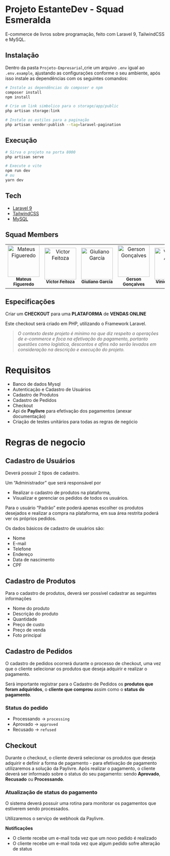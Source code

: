 # Projeto EstanteDev - Squad Esmeralda

E-commerce de livros sobre programação, feito com Laravel 9, TailwindCSS e MySQL.

## Instalação

Dentro da pasta `Projeto-Empresarial`,crie um arquivo `.env` igual ao `.env.example`, ajustando as configurações conforme o seu ambiente, após isso instale as dependências com os seguintes comandos:

```bash
# Instale as dependências do composer e npm
composer install
npm install

# Crie um link simbolico para o storage/app/public
php artisan storage:link

# Instale os estilos para a paginação
php artisan vendor:publish --tag=laravel-pagination
```

## Execução

```bash
# Sirva o projeto na porta 8000
php artisan serve

# Execute o vite
npm run dev
# ou
yarn dev
```

## Tech

- [Laravel 9][laravel]
- [TailwindCSS][tailwind]
- [MySQL][mysql]

## Squad Members

<table>
  <tr>
    <td align="center">
      <a href="https://github.com/figmateus">
        <img src="https://github.com/figmateus.png" width="100px;" alt="Mateus Figueredo"/><br>
        <sub>
          <b>Mateus Figueredo</b>
        </sub>
      </a>
    </td>
    <td align="center">
      <a href="https://github.com/fTz997">
        <img src="https://github.com/fTz997.png" width="100px;" alt="Victor Feitoza"/><br>
        <sub>
          <b>Victor Feitoza</b>
        </sub>
      </a>
    </td>
    <td align="center">
      <a href="https://github.com/gdg89">
        <img src="https://github.com/gdg89.png" width="100px;" alt="Giuliano García"/><br>
        <sub>
          <b>Giuliano García</b>
        </sub>
      </a>
    </td>
    <td align="center">
      <a href="https://github.com/gersondevpro">
        <img src="https://github.com/gersondevpro.png" width="100px;" alt="Gerson Gonçalves"/><br>
        <sub>
          <b>Gerson Gonçalves</b>
        </sub>
      </a>
    </td>
    <td align="center">
      <a href="https://github.com/vinic-alves">
        <img src="https://github.com/vinic-alves.png" width="100px;" alt="Vinicius Alves"/><br>
        <sub>
          <b>Vinicius Alves</b>
        </sub>
      </a>
    </td>
    <td align="center">
      <a href="https://github.com/capelaum">
        <img src="https://github.com/capelaum.png" width="100px;" alt="Luís V. Capelletto"/><br>
        <sub>
          <b>Luís V. <br/> Capelletto</br>
        </sub>
      </a>
    </td>
  </tr>
</table>

## Especificações

Criar um **CHECKOUT** para uma **PLATAFORMA** de **VENDAS ONLINE**

Este checkout será criado em PHP, utilizando o Framework Laravel.

> _O contexto deste projeto é mínimo no que diz respeito a operações de e-commerce e foca na efetivação do pagamento, portanto questões como logística, descontos e afins não serão levados em consideração na descrição e execução do projeto._

# Requisitos

- Banco de dados Mysql
- Autenticação e Cadastro de Usuários
- Cadastro de Produtos
- Cadastro de Pedidos
- Checkout
- Api de **Paylivre** para efetivação dos pagamentos (anexar documentação)
- Criação de testes unitários para todas as regras de negócio

# Regras de negocio

## Cadastro de Usuários

Deverá possuir 2 tipos de cadastro.

Um “Administrador” que será responsável por

- Realizar o cadastro de produtos na plataforma,
- Visualizar e gerenciar os pedidos de todos os usuários.

Para o usuário “Padrão” este poderá apenas escolher os produtos desejados e realizar a compra na plataforma, em sua área restrita poderá ver os próprios pedidos.

Os dados básicos de cadastro de usuários são:

- Nome
- E-mail
- Telefone
- Endereço
- Data de nascimento
- CPF

## Cadastro de Produtos

Para o cadastro de produtos, deverá ser possível cadastrar as seguintes informações

- Nome do produto
- Descrição do produto
- Quantidade
- Preço de custo
- Preço de venda
- Foto principal

## Cadastro de Pedidos

O cadastro de pedidos ocorrerá durante o processo de checkout, uma vez que o cliente selecionar os produtos que deseja adquirir e realizar o pagamento.

Será importante registrar para o Cadastro de Pedidos os **produtos que foram adquiridos**, o **cliente que comprou** assim como o **status do pagamento**.

### Status do pedido

- Processando → `processing`
- Aprovado → `approved`
- Recusado → `refused`

## Checkout

Durante o checkout, o cliente deverá selecionar os produtos que deseja adquirir e definir a forma de pagamento - para efetivação de pagamento utilizaremos a solução da Paylivre. Após realizar o pagamento, o cliente deverá ser informado sobre o status do seu pagamento: sendo **Aprovado**, **Recusado** ou **Processando**.

### Atualização de status do pagamento

O sistema deverá possuir uma rotina para monitorar os pagamentos que estiverem sendo processados.

Utilizaremos o serviço de webhook da Paylivre.

**Notificações**

- O cliente recebe um e-mail toda vez que um novo pedido é realizado
- O cliente recebe um e-mail toda vez que algum pedido sofre alteração de status

[laravel]: https://laravel.com
[tailwind]: https://tailwindcss.com
[mysql]: https://www.mysql.com
